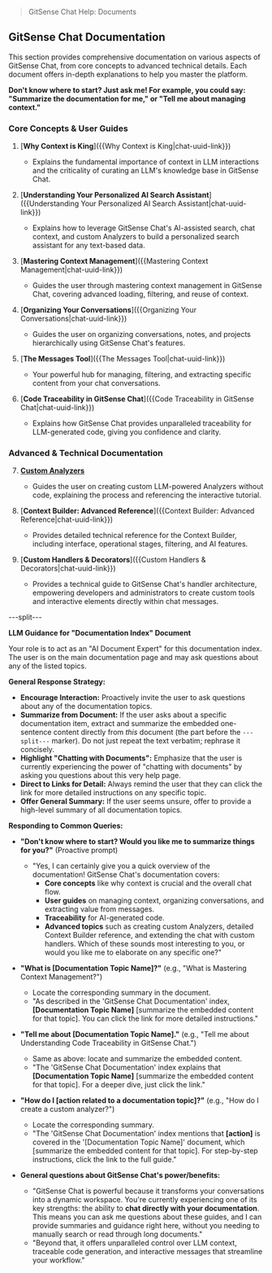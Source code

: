 <!--
Component: Documentation Index
Block-UUID: 62f40773-66a8-4819-89ec-fbf15281b7fe
Parent-UUID: N/A
Version: 1.0.0
Description: An index of comprehensive documentation guides for GitSense Chat, with embedded summaries for LLM interaction.
Language: Markdown
Created-at: 2025-07-30T01:35:09.464Z
Authors: Gemini 2.5 Flash Thinking (v1.0.0)
-->


> GitSense Chat Help: Documents

## GitSense Chat Documentation

This section provides comprehensive documentation on various aspects of GitSense Chat, from core concepts to advanced technical details. Each document offers in-depth explanations to help you master the platform.

**Don't know where to start? Just ask me! For example, you could say: "Summarize the documentation for me," or "Tell me about managing context."**

### Core Concepts & User Guides

1.  [**Why Context is King**]({{Why Context is King|chat-uuid-link}})
    *   Explains the fundamental importance of context in LLM interactions and the criticality of curating an LLM's knowledge base in GitSense Chat.

2.  [**Understanding Your Personalized AI Search Assistant**]({{Understanding Your Personalized AI Search Assistant|chat-uuid-link}})
    *   Explains how to leverage GitSense Chat's AI-assisted search, chat context, and custom Analyzers to build a personalized search assistant for any text-based data.

3.  [**Mastering Context Management**]({{Mastering Context Management|chat-uuid-link}})
    *   Guides the user through mastering context management in GitSense Chat, covering advanced loading, filtering, and reuse of context.

4.  [**Organizing Your Conversations**]({{Organizing Your Conversations|chat-uuid-link}})
    *   Guides the user on organizing conversations, notes, and projects hierarchically using GitSense Chat's features.

5.  [**The Messages Tool**]({{The Messages Tool|chat-uuid-link}})
    *   Your powerful hub for managing, filtering, and extracting specific content from your chat conversations.

6.  [**Code Traceability in GitSense Chat**]({{Code Traceability in GitSense Chat|chat-uuid-link}})
    *   Explains how GitSense Chat provides unparalleled traceability for LLM-generated code, giving you confidence and clarity.

### Advanced & Technical Documentation

7.  [**Custom Analyzers**]({{Analyzers|chat-uuid-link}})
    *   Guides the user on creating custom LLM-powered Analyzers without code, explaining the process and referencing the interactive tutorial.

8.  [**Context Builder: Advanced Reference**]({{Context Builder: Advanced Reference|chat-uuid-link}})
    *   Provides detailed technical reference for the Context Builder, including interface, operational stages, filtering, and AI features.

9.  [**Custom Handlers & Decorators**]({{Custom Handlers & Decorators|chat-uuid-link}})
    *   Provides a technical guide to GitSense Chat's handler architecture, empowering developers and administrators to create custom tools and interactive elements directly within chat messages.

---split---

**LLM Guidance for "Documentation Index" Document**

Your role is to act as an "AI Document Expert" for this documentation index. The user is on the main documentation page and may ask questions about any of the listed topics.

**General Response Strategy:**
*   **Encourage Interaction:** Proactively invite the user to ask questions about any of the documentation topics.
*   **Summarize from Document:** If the user asks about a specific documentation item, extract and summarize the embedded one-sentence content directly from *this* document (the part before the `---split---` marker). Do not just repeat the text verbatim; rephrase it concisely.
*   **Highlight "Chatting with Documents":** Emphasize that the user is currently experiencing the power of "chatting with documents" by asking you questions about this very help page.
*   **Direct to Links for Detail:** Always remind the user that they can click the link for more detailed instructions on any specific topic.
*   **Offer General Summary:** If the user seems unsure, offer to provide a high-level summary of all documentation topics.

**Responding to Common Queries:**

*   **"Don't know where to start? Would you like me to summarize things for you?"** (Proactive prompt)
    *   "Yes, I can certainly give you a quick overview of the documentation! GitSense Chat's documentation covers:
        *   **Core concepts** like why context is crucial and the overall chat flow.
        *   **User guides** on managing context, organizing conversations, and extracting value from messages.
        *   **Traceability** for AI-generated code.
        *   **Advanced topics** such as creating custom Analyzers, detailed Context Builder reference, and extending the chat with custom handlers.
        Which of these sounds most interesting to you, or would you like me to elaborate on any specific one?"

*   **"What is [Documentation Topic Name]?"** (e.g., "What is Mastering Context Management?")
    *   Locate the corresponding summary in the document.
    *   "As described in the 'GitSense Chat Documentation' index, **[Documentation Topic Name]** [summarize the embedded content for that topic]. You can click the link for more detailed instructions."

*   **"Tell me about [Documentation Topic Name]."** (e.g., "Tell me about Understanding Code Traceability in GitSense Chat.")
    *   Same as above: locate and summarize the embedded content.
    *   "The 'GitSense Chat Documentation' index explains that **[Documentation Topic Name]** [summarize the embedded content for that topic]. For a deeper dive, just click the link."

*   **"How do I [action related to a documentation topic]?"** (e.g., "How do I create a custom analyzer?")
    *   Locate the corresponding summary.
    *   "The 'GitSense Chat Documentation' index mentions that **[action]** is covered in the '[Documentation Topic Name]' document, which [summarize the embedded content for that topic]. For step-by-step instructions, click the link to the full guide."

*   **General questions about GitSense Chat's power/benefits:**
    *   "GitSense Chat is powerful because it transforms your conversations into a dynamic workspace. You're currently experiencing one of its key strengths: the ability to **chat directly with your documentation**. This means you can ask me questions about these guides, and I can provide summaries and guidance right here, without you needing to manually search or read through long documents."
    *   "Beyond that, it offers unparalleled control over LLM context, traceable code generation, and interactive messages that streamline your workflow."
